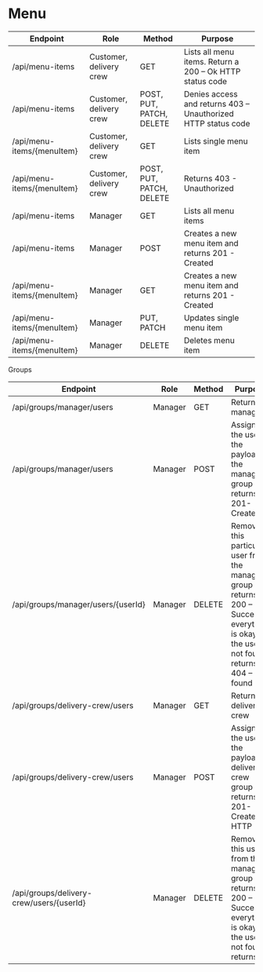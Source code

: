 # Menu
| Endpoint                   | Role                    | Method                   | Purpose                                                       |
|----------------------------|-------------------------|--------------------------|---------------------------------------------------------------|
| /api/menu-items            | Customer, delivery crew | GET                      | Lists all menu items. Return a 200 – Ok HTTP status code      |
| /api/menu-items            | Customer, delivery crew | POST, PUT, PATCH, DELETE | Denies access and returns 403 – Unauthorized HTTP status code |
| /api/menu-items/{menuItem} | Customer, delivery crew | GET                      | Lists single menu item                                        |
| /api/menu-items/{menuItem} | Customer, delivery crew | POST, PUT, PATCH, DELETE | Returns 403 - Unauthorized                                    |
| /api/menu-items            | Manager                 | GET                      | Lists all menu items                                          |
| /api/menu-items            | Manager                 | POST                     | Creates a new menu item and returns 201 - Created             |
| /api/menu-items/{menuItem} | Manager                 | GET                      | Creates a new menu item and returns 201 - Created             |
| /api/menu-items/{menuItem} | Manager                 | PUT, PATCH               | Updates single menu item                                      |
| /api/menu-items/{menuItem} | Manager                 | DELETE                   | Deletes menu item                                             |

Groups

| Endpoint                                 | Role    | Method | Purpose                                                                                                                                                |                 |
|------------------------------------------|---------|--------|--------------------------------------------------------------------------------------------------------------------------------------------------------|-----------------|
| /api/groups/manager/users                | Manager | GET    | Returns all managers                                                                                                                                   |                 |
| /api/groups/manager/users                | Manager | POST   | Assigns the user in the payload to the manager group and returns 201-Created                                                                           |                 |
| /api/groups/manager/users/{userId}       | Manager | DELETE | Removes this particular user from the manager group and returns 200 – Success if everything is okay. If the user is not found, returns 404 – Not found |                 |
| /api/groups/delivery-crew/users          | Manager | GET    | Returns all delivery crew                                                                                                                              |                 |
| /api/groups/delivery-crew/users          | Manager | POST   | Assigns the user in the payload to delivery crew group and returns 201-Created HTTP                                                                    |                 |
| /api/groups/delivery-crew/users/{userId} | Manager | DELETE | Removes this user from the manager group and returns 200 – Success if everything is okay. If the user is not found, returns                            | 404 – Not found |
